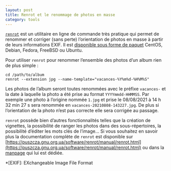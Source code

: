 ```yaml
---
layout: post
title: Renrot et le renommage de photos en masse
category: tools
---
```


[`renrot`](https://puszcza.gnu.org.ua/projects/renrot/) est un utilitaire en ligne de commande très pratique qui permet
de renommer et corriger (sans perte)
l’orientation de photos en masse à partir de leurs informations EXIF. Il
est [disponible sous forme de paquet](https://pkgs.org/download/renrot) CentOS, Debian, Fedora, FreeBSD ou Ubuntu.

Pour utiliser `renrot` pour renommer l’ensemble des photos d’un album rien de plus simple :

```shell
cd /path/to/album
renrot --extension jpg --name-template="vacances-%Y%m%d-%H%M%S"
```

Les photos de l’album seront toutes renommées avec le préfixe `vacances-` et la date à laquelle la photo a été prise au
format `YYYYmmdd-HHMMSS`. Par exemple une photo à l’origine nommée `1.jpg` et prise le 08/08/2021 à 14 h 32 min 27 s
sera renommée en `vacances-20210808-143227.jpg`. De plus si l’orientation de la photo n’est pas correcte elle sera
corrigée au passage.

`renrot` possède bien d’autres fonctionnalités telles que la création de vignettes, la possibilité de ranger les photos
dans des sous-répertoires, la possibilité d’éditer les mots clés de l’image... Si vous souhaitez en savoir plus la
documentation complète de `renrot` est disponible
sur [https://puszcza.gnu.org.ua/software/renrot/manual/renrot.html](https://puszcza.gnu.org.ua/software/renrot/manual/renrot.html)
ou dans la [manpage](http://manpages.ubuntu.com/manpages/artful/man1/renrot.1p.html) qui lui est dédiée.

*[EXIF]: EXchangeable Image File Format
